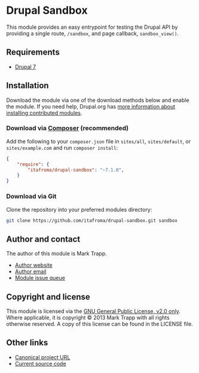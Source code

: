 # Drupal Sandbox

This module provides an easy entrypoint for testing the Drupal API by providing
a single route, `/sandbox`, and page callback, `sandbox_view()`.

## Requirements

* [Drupal 7][1]

## Installation

Download the module via one of the download methods below and enable the module.
If you need help, Drupal.org has [more information about installing contributed
modules][1].

### Download via [Composer][3] (recommended)

Add the following to your `composer.json` file in `sites/all`, `sites/default`,
or `sites/example.com` and run `composer install`:

```json
{
    "require": {
        "itafroma/drupal-sandbox": "~7.1.0",
    }
}
```

### Download via Git

Clone the repository into your preferred modules directory:

```sh
git clone https://github.com/itafroma/drupal-sandbox.git sandbox
```

## Author and contact

The author of this module is Mark Trapp.

* [Author website][5]
* [Author email][6]
* [Module issue queue][7]

## Copyright and license

This module is licensed via the [GNU General Public License, v2.0 only][4].
Where applicable, it is copyright © 2013 Mark Trapp with all rights otherwise
reserved. A copy of this license can be found in the LICENSE file.

## Other links

* [Canonical project URL][8]
* [Current source code][9]

[1]: https://drupal.org/project/drupal "Drupal 7 download"
[2]: https://drupal.org/node/895232 "Installing contributed modules (Drupal 7)"
[3]: http://getcomposer.org "Composer Dependency Manager website"
[4]: http://www.gnu.org/licenses/gpl-2.0.html "GNU General Public License, version 2"
[5]: http://marktrapp.com "Mark Trapp's website"
[6]: mailto:mark@marktrapp.com "Mark Trapp's email address"
[7]: https://github.com/itafroma/sandbox/issues "Github issue queue"
[8]: https://github.com/itafroma/sandbox "Github project page"
[9]: https://github.com/itafroma/sandbox "Github project page"

